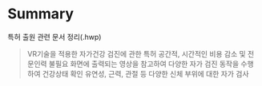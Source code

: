 # Summary

특허 출원 관련 문서 정리(.hwp)

> VR기술을 적용한 자가건강 검진에 관한 특허
> 공간적, 시간적인 비용 감소 및 전문인력 불필요
> 화면에 출력되는 영상을 참고하여 다양한 자가 검진 동작을 수행하여 건강상태 확인
> 유연성, 근력, 관절 등 다양한 신체 부위에 대한 자가 검사
